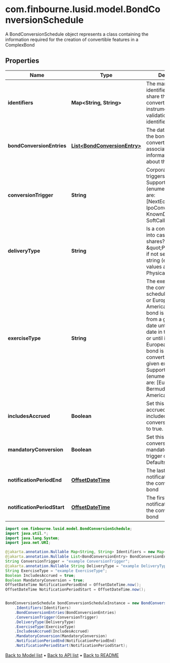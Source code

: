 # com.finbourne.lusid.model.BondConversionSchedule
A BondConversionSchedule object represents a class containing the  information required for the creation of convertible features in a ComplexBond

## Properties

Name | Type | Description | Notes
------------ | ------------- | ------------- | -------------
**identifiers** | **Map&lt;String, String&gt;** | The market identifier(s) of the share that the bond converts to. The instrument  will not fail validation if no identifier is supplied. | [optional] [default to Map<String, String>]
**bondConversionEntries** | [**List&lt;BondConversionEntry&gt;**](BondConversionEntry.md) | The dates at which the bond may be converted and associated information required about the conversion. | [optional] [default to List<BondConversionEntry>]
**conversionTrigger** | **String** | Corporate event that triggers a conversion    Supported string (enumeration) values are: [NextEquityFinancing, IpoConversion, KnownDates, SoftCall]. | [default to String]
**deliveryType** | **String** | Is a conversion made into cash or into shares?  Defaults to \&quot;Physical\&quot; if not set.    Supported string (enumeration) values are: [Cash, Physical]. | [optional] [default to String]
**exerciseType** | **String** | The exercise type of the conversion schedule (American or European).  For American type, the bond is convertible from a given exercise date until the next date in the schedule, or until it matures.  For European type, the bond is only convertible on the given exercise date.    Supported string (enumeration) values are: [European, Bermudan, American]. | [default to String]
**includesAccrued** | **Boolean** | Set this to true if a accrued interest is included in the conversion. Defaults to true. | [optional] [default to Boolean]
**mandatoryConversion** | **Boolean** | Set this to true if a conversion is mandatory if the trigger occurs. Defaults to false. | [optional] [default to Boolean]
**notificationPeriodEnd** | [**OffsetDateTime**](OffsetDateTime.md) | The last day in the notification period for the conversion of the bond | [optional] [default to OffsetDateTime]
**notificationPeriodStart** | [**OffsetDateTime**](OffsetDateTime.md) | The first day in the notification period for the conversion of the bond | [optional] [default to OffsetDateTime]

```java
import com.finbourne.lusid.model.BondConversionSchedule;
import java.util.*;
import java.lang.System;
import java.net.URI;

@jakarta.annotation.Nullable Map<String, String> Identifiers = new Map<String, String>();
@jakarta.annotation.Nullable List<BondConversionEntry> BondConversionEntries = new List<BondConversionEntry>();
String ConversionTrigger = "example ConversionTrigger";
@jakarta.annotation.Nullable String DeliveryType = "example DeliveryType";
String ExerciseType = "example ExerciseType";
Boolean IncludesAccrued = true;
Boolean MandatoryConversion = true;
OffsetDateTime NotificationPeriodEnd = OffsetDateTime.now();
OffsetDateTime NotificationPeriodStart = OffsetDateTime.now();


BondConversionSchedule bondConversionScheduleInstance = new BondConversionSchedule()
    .Identifiers(Identifiers)
    .BondConversionEntries(BondConversionEntries)
    .ConversionTrigger(ConversionTrigger)
    .DeliveryType(DeliveryType)
    .ExerciseType(ExerciseType)
    .IncludesAccrued(IncludesAccrued)
    .MandatoryConversion(MandatoryConversion)
    .NotificationPeriodEnd(NotificationPeriodEnd)
    .NotificationPeriodStart(NotificationPeriodStart);
```


[Back to Model list](../README.md#documentation-for-models) &#8226; [Back to API list](../README.md#documentation-for-api-endpoints) &#8226; [Back to README](../README.md)
